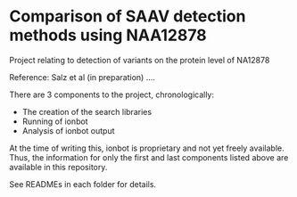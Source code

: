 # Comparison of SAAV detection methods using NAA12878
Project relating to detection of variants on the protein level of NA12878

Reference: Salz et al (in preparation) ....

There are 3 components to the project, chronologically:
- The creation of the search libraries
- Running of ionbot
- Analysis of ionbot output

At the time of writing this, ionbot is proprietary and not yet freely available. Thus, the information for only the first and last components listed above are available in this repository.

See READMEs in each folder for details.

